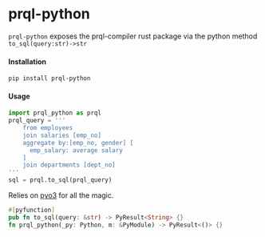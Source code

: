 # prql-python

`prql-python` exposes the prql-compiler rust package via the python method `to_sql(query:str)->str`


#### Installation
`pip install prql-python`
#### Usage

```python
import prql_python as prql
prql_query = '''
    from employees
    join salaries [emp_no]
    aggregate by:[emp_no, gender] [
      emp_salary: average salary
    ]
    join departments [dept_no]
'''
sql = prql.to_sql(prql_query)
```

Relies on [pyo3](https://github.com/PyO3/pyo3) for all the magic.

```rust
#[pyfunction]
pub fn to_sql(query: &str) -> PyResult<String> {}
fn prql_python(_py: Python, m: &PyModule) -> PyResult<()> {}
```
